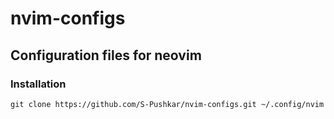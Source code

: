 # nvim-configs
## Configuration files for neovim

### Installation
```git clone https://github.com/S-Pushkar/nvim-configs.git ~/.config/nvim```
